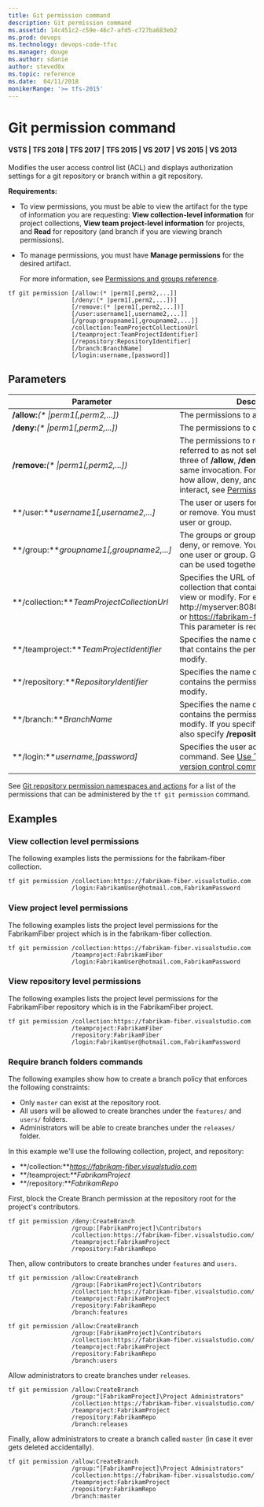 ```yaml
---
title: Git permission command
description: Git permission command
ms.assetid: 14c451c2-c59e-46c7-afd5-c727ba683eb2
ms.prod: devops
ms.technology: devops-code-tfvc
ms.manager: douge
ms.author: sdanie
author: steved0x
ms.topic: reference
ms.date:  04/11/2018
monikerRange: '>= tfs-2015'
---
```



# Git permission command

#### VSTS | TFS 2018 | TFS 2017 | TFS 2015 | VS 2017 | VS 2015 | VS 2013

Modifies the user access control list (ACL) and displays authorization settings for a git repository or branch within a git repository.        

**Requirements:** 
* To view permissions, you must be able to view the artifact for the type of information you are requesting: **View collection-level information** for project collections, **View team project-level information** for projects, and **Read** for repository (and branch if you are viewing branch permissions).
* To manage permissions, you must have **Manage permissions** for the desired artifact.

    For more information, see [Permissions and groups reference](../organizations/security/permissions.md).


```
tf git permission [/allow:(* |perm1[,perm2,...]] 
                  [/deny:(* |perm1[,perm2,...])]
                  [/remove:(* |perm1[,perm2,...])]
                  [/user:username1[,username2,...]]
                  [/group:groupname1[,groupname2,...]]
                  /collection:TeamProjectCollectionUrl
                  [/teamproject:TeamProjectIdentifier]
                  [/repository:RepositoryIdentifier]
                  [/branch:BranchName]
                  [/login:username,[password]]
```

## Parameters

| Parameter                            | Description |
|--------------------------------------|-------------|
| **/allow:***(\* \|perm1[,perm2,...])*  | The permissions to allow. |
| **/deny:***(\* \|perm1[,perm2,...])* | The permissions to deny. |
| **/remove:***(\* \|perm1[,perm2,...])* | The permissions to remove (sometimes referred to as not set). You can use all three of **/allow**, **/deny**, and **/remove** in the same invocation. For more information on how allow, deny, and remove settings interact, see [Permission settings](../organizations/security/about-permissions.md#permission-settings).|
| **/user:***username1[,username2,...]* | The user or users for which to allow, deny, or remove. You must specify at least one user or group. |
| **/group:***groupname1[,groupname2,...]* | The groups or groups for which to allow, deny, or remove. You must specify at least one user or group. Groups and individuals can be used together. |
| **/collection:***TeamProjectCollectionUrl* | Specifies the URL of the team project collection that contains the permissions to view or modify. For example: http://myserver:8080/tfs/DefaultCollection or https://fabrikam-fiber.visualstudio.com. This parameter is required. |
| **/teamproject:***TeamProjectIdentifier*   | Specifies the name of the team project that contains the permissions to view or modify. |
| **/repository:***RepositoryIdentifier*     | Specifies the name of the repo that contains the permissions to view or modify. |
| **/branch:***BranchName* | Specifies the name of the branch that contains the permissions to view or modify. If you specify **/branch**, you must also specify **/repository**.|
| **/login:***username,[password]*           | Specifies the user account to run the command. See [Use Team Foundation version control commands](use-team-foundation-version-control-commands.md). |

See [Git repository permission namespaces and actions](/tfs/server/ref/command-line/tfssecurity-cmd#git-repository) for a list of the permissions that can be administered by the `tf git permission` command.


## Examples

### View collection level permissions

The following examples lists the permissions for the fabrikam-fiber collection.

```
tf git permission /collection:https://fabrikam-fiber.visualstudio.com 
                  /login:FabrikamUser@hotmail.com,FabrikamPassword
```

### View project level permissions

The following examples lists the project level permissions for the FabrikamFiber project which is in the fabrikam-fiber collection.

```
tf git permission /collection:https://fabrikam-fiber.visualstudio.com 
                  /teamproject:FabrikamFiber
                  /login:FabrikamUser@hotmail.com,FabrikamPassword
```

### View repository level permissions

The following examples lists the project level permissions for the FabrikamFiber repository which is in the FabrikamFiber project.

```
tf git permission /collection:https://fabrikam-fiber.visualstudio.com 
                  /teamproject:FabrikamFiber 
                  /repository:FabrikamFiber 
                  /login:FabrikamUser@hotmail.com,FabrikamPassword
```
### Require branch folders commands

The following examples show how to create a branch policy that enforces the following constraints:

* Only `master` can exist at the repository root.
* All users will be allowed to create branches under the `features/` and `users/` folders.
* Administrators will be able to create branches under the `releases/` folder.

In this example we'll use the following collection, project, and repository:

* **/collection:***https://fabrikam-fiber.visualstudio.com* 
* **/teamproject:***FabrikamProject*
* **/repository:***FabrikamRepo* 

First, block the Create Branch permission at the repository root for the project's contributors.

```
tf git permission /deny:CreateBranch 
                  /group:[FabrikamProject]\Contributors 
                  /collection:https://fabrikam-fiber.visualstudio.com/ 
                  /teamproject:FabrikamProject 
                  /repository:FabrikamRepo
```

Then, allow contributors to create branches under `features` and `users`.

```
tf git permission /allow:CreateBranch 
                  /group:[FabrikamProject]\Contributors 
                  /collection:https://fabrikam-fiber.visualstudio.com/ 
                  /teamproject:FabrikamProject 
                  /repository:FabrikamRepo 
                  /branch:features

tf git permission /allow:CreateBranch 
                  /group:[FabrikamProject]\Contributors 
                  /collection:https://fabrikam-fiber.visualstudio.com/ 
                  /teamproject:FabrikamProject 
                  /repository:FabrikamRepo 
                  /branch:users
```

Allow administrators to create branches under `releases`.

```
tf git permission /allow:CreateBranch 
                  /group:"[FabrikamProject]\Project Administrators" 
                  /collection:https://fabrikam-fiber.visualstudio.com/ 
                  /teamproject:FabrikamProject 
                  /repository:FabrikamRepo 
                  /branch:releases
```

Finally, allow administrators to create a branch called `master` (in case it ever gets deleted accidentally).

```
tf git permission /allow:CreateBranch 
                  /group:"[FabrikamProject]\Project Administrators" 
                  /collection:https://fabrikam-fiber.visualstudio.com/ 
                  /teamproject:FabrikamProject 
                  /repository:FabrikamRepo 
                  /branch:master
```